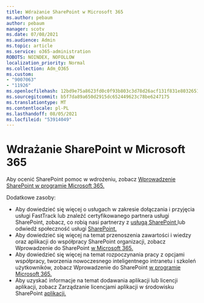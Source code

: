 ```yaml
---
title: Wdrażanie SharePoint w Microsoft 365
ms.author: pebaum
author: pebaum
manager: scotv
ms.date: 07/08/2021
ms.audience: Admin
ms.topic: article
ms.service: o365-administration
ROBOTS: NOINDEX, NOFOLLOW
localization_priority: Normal
ms.collection: Adm_O365
ms.custom:
- "9007063"
- "11926"
ms.openlocfilehash: 12bd9e75a8623fd0c0f93b803c3d78d26acf131f831e8032651461fe80914c57
ms.sourcegitcommit: b5f7da89a650d2915dc652449623c78be6247175
ms.translationtype: MT
ms.contentlocale: pl-PL
ms.lasthandoff: 08/05/2021
ms.locfileid: "53914049"
---
```

# <a name="deploy-sharepoint-in-microsoft-365"></a>Wdrażanie SharePoint w Microsoft 365

Aby ocenić SharePoint pomoc w wdrożeniu, zobacz [Wprowadzenie SharePoint w programie Microsoft 365.](/sharepoint/introduction) 

Dodatkowe zasoby: 

- Aby dowiedzieć się więcej o usługach w zakresie dołączania i przyjęcia usługi FastTrack lub znaleźć certyfikowanego partnera usługi SharePoint, zobacz, co robią nasi partnerzy z [usługą SharePoint,](/microsoft-365/sharepoint/sharepoint-partners-sharepoint-support)lub odwiedź społeczność usługi [SharePoint.](https://techcommunity.microsoft.com/t5/sharepoint/ct-p/SharePoint) 
- Aby dowiedzieć się więcej na temat przenoszenia zawartości i wiedzy oraz aplikacji do współpracy SharePoint organizacji, zobacz Wprowadzenie do SharePoint [w Microsoft 365.](/sharepoint/introduction#migration) 
- Aby dowiedzieć się więcej na temat rozpoczynania pracy z opcjami współpracy, tworzenia nowoczesnego inteligentnego intranetu i szkoleń użytkowników, zobacz Wprowadzenie do SharePoint [w programie Microsoft 365.](/sharepoint/introduction#collaboration) 
- Aby uzyskać informacje na temat dodawania aplikacji lub licencji aplikacji, zobacz Zarządzanie licencjami aplikacji w środowisku SharePoint [aplikacji.](/sharepoint/manage-app-licenses) 


